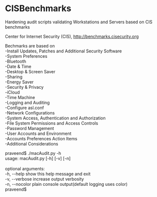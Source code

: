 # CISBenchmarks
Hardening audit scripts validating Workstations and Servers based on CIS benchmarks

Center for Internet Security (CIS), http://benchmarks.cisecurity.org

Bechmarks are based on<br/>
-Install Updates, Patches and Additional Security Software<br/>
-System Preferences<br/>
    -Bluetooth<br/>
    -Date & Time<br/>
    -Desktop & Screen Saver<br/>
    -Sharing<br/>
    -Energy Saver<br/>
    -Security & Privacy<br/>
    -iCloud<br/>
    -Time Machine<br/>
-Logging and Auditing<br/>
    -Configure asl.conf<br/>
-Network Configurations<br/>
-System Access, Authentication and Authorization<br/>
    -File System Permissions and Access Controls<br/>
    -Password Management<br/>
-User Accounts and Environment<br/>
    -Accounts Preferences Action Items<br/>
-Additional Considerations<br/>

praveend$ ./macAudit.py -h<br/>
usage: macAudit.py [-h] [-v] [-n]<br/>
<br/>
optional arguments:<br/>
  -h, --help     show this help message and exit<br/>
  -v, --verbose  increase output verbosity<br/>
  -n, --nocolor  plain console output(default logging uses color)<br/>
praveend$




